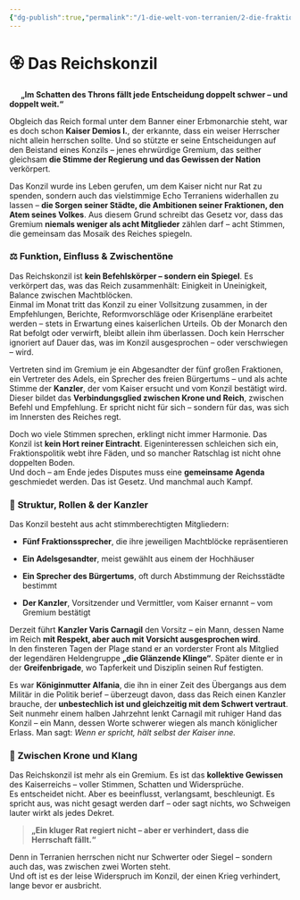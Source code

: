 ```yaml
---
{"dg-publish":true,"permalink":"/1-die-welt-von-terranien/2-die-fraktionen/1-grosse-fraktionen/reichskonzil/"}
---
```


# 🏵️ **Das Reichskonzil**
$\quad$
**„Im Schatten des Throns fällt jede Entscheidung doppelt schwer – und doppelt weit.“**

Obgleich das Reich formal unter dem Banner einer Erbmonarchie steht, war es doch schon **Kaiser Demios I.**, der erkannte, dass ein weiser Herrscher nicht allein herrschen sollte. Und so stützte er seine Entscheidungen auf den Beistand eines Konzils – jenes ehrwürdige Gremium, das seither gleichsam **die Stimme der Regierung und das Gewissen der Nation** verkörpert.

Das Konzil wurde ins Leben gerufen, um dem Kaiser nicht nur Rat zu spenden, sondern auch das vielstimmige Echo Terraniens widerhallen zu lassen – **die Sorgen seiner Städte, die Ambitionen seiner Fraktionen, den Atem seines Volkes**. Aus diesem Grund schreibt das Gesetz vor, dass das Gremium **niemals weniger als acht Mitglieder** zählen darf – acht Stimmen, die gemeinsam das Mosaik des Reiches spiegeln.

### ⚖️ **Funktion, Einfluss & Zwischentöne**

Das Reichskonzil ist **kein Befehlskörper – sondern ein Spiegel**. Es verkörpert das, was das Reich zusammenhält: Einigkeit in Uneinigkeit, Balance zwischen Machtblöcken.  
Einmal im Monat tritt das Konzil zu einer Vollsitzung zusammen, in der Empfehlungen, Berichte, Reformvorschläge oder Krisenpläne erarbeitet werden – stets in Erwartung eines kaiserlichen Urteils. Ob der Monarch den Rat befolgt oder verwirft, bleibt allein ihm überlassen. Doch kein Herrscher ignoriert auf Dauer das, was im Konzil ausgesprochen – oder verschwiegen – wird.

Vertreten sind im Gremium je ein Abgesandter der fünf großen Fraktionen, ein Vertreter des Adels, ein Sprecher des freien Bürgertums – und als achte Stimme der **Kanzler**, der vom Kaiser ersucht und vom Konzil bestätigt wird.  
Dieser bildet das **Verbindungsglied zwischen Krone und Reich**, zwischen Befehl und Empfehlung. Er spricht nicht für sich – sondern für das, was sich im Innersten des Reiches regt.

Doch wo viele Stimmen sprechen, erklingt nicht immer Harmonie. Das Konzil ist **kein Hort reiner Eintracht**. Eigeninteressen schleichen sich ein, Fraktionspolitik webt ihre Fäden, und so mancher Ratschlag ist nicht ohne doppelten Boden.  
Und doch – am Ende jedes Disputes muss eine **gemeinsame Agenda** geschmiedet werden. Das ist Gesetz. Und manchmal auch Kampf.

### 🧮 **Struktur, Rollen & der Kanzler**

Das Konzil besteht aus acht stimmberechtigten Mitgliedern:

- **Fünf Fraktionssprecher**, die ihre jeweiligen Machtblöcke repräsentieren

- **Ein Adelsgesandter**, meist gewählt aus einem der Hochhäuser

- **Ein Sprecher des Bürgertums**, oft durch Abstimmung der Reichsstädte bestimmt

- **Der Kanzler**, Vorsitzender und Vermittler, vom Kaiser ernannt – vom Gremium bestätigt


Derzeit führt **Kanzler Varis Carnagil** den Vorsitz – ein Mann, dessen Name im Reich **mit Respekt, aber auch mit Vorsicht ausgesprochen wird**.  
In den finsteren Tagen der Plage stand er an vorderster Front als Mitglied der legendären Heldengruppe **„die Glänzende Klinge“**. Später diente er in der **Greifenbrigade**, wo Tapferkeit und Disziplin seinen Ruf festigten.

Es war **Königinmutter Alfania**, die ihn in einer Zeit des Übergangs aus dem Militär in die Politik berief – überzeugt davon, dass das Reich einen Kanzler brauche, der **unbestechlich ist und gleichzeitig mit dem Schwert vertraut**.  
Seit nunmehr einem halben Jahrzehnt lenkt Carnagil mit ruhiger Hand das Konzil – ein Mann, dessen Worte schwerer wiegen als manch königlicher Erlass. Man sagt: _Wenn er spricht, hält selbst der Kaiser inne._

### 👑 **Zwischen Krone und Klang**

Das Reichskonzil ist mehr als ein Gremium. Es ist das **kollektive Gewissen** des Kaiserreichs – voller Stimmen, Schatten und Widersprüche.  
Es entscheidet nicht. Aber es beeinflusst, verlangsamt, beschleunigt. Es spricht aus, was nicht gesagt werden darf – oder sagt nichts, wo Schweigen lauter wirkt als jedes Dekret.

> **„Ein kluger Rat regiert nicht – aber er verhindert, dass die Herrschaft fällt.“**

Denn in Terranien herrschen nicht nur Schwerter oder Siegel – sondern auch das, was zwischen zwei Worten steht.  
Und oft ist es der leise Widerspruch im Konzil, der einen Krieg verhindert, lange bevor er ausbricht.